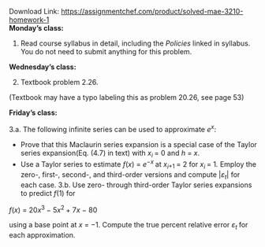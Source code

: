 Download Link: https://assignmentchef.com/product/solved-mae-3210-homework-1
<br>
<strong>Monday’s class:</strong>

<ol>

 <li>Read course syllabus in detail, including the <em>Policies </em>linked in syllabus. You do not need to submit anything for this problem.</li>

</ol>

<strong>Wednesday’s class:</strong>

<ol start="2">

 <li>Textbook problem 2.26.</li>

</ol>

(Textbook may have a typo labeling this as problem 20.26, see page 53)

<strong>Friday’s class:</strong>

3.a. The following infinite series can be used to approximate <em>e<sup>x</sup></em>:

<ul>

 <li>Prove that this Maclaurin series expansion is a special case of the Taylor series expansion(Eq. (4.7) in text) with <em>x<sub>i </sub></em>= 0 and <em>h </em>= <em>x</em>.</li>

 <li>Use a Taylor series to estimate <em>f</em>(<em>x</em>) = <em>e</em><sup>−<em>x </em></sup>at <em>x<sub>i</sub></em><sub>+1 </sub>= 2 for <em>x<sub>i </sub></em>= 1<em>.</em> Employ the zero-, first-, second-, and third-order versions and compute |<em>ε<sub>t</sub></em>| for each case. 3.b. Use zero- through third-order Taylor series expansions to predict <em>f</em>(1) for</li>

</ul>

<em>f</em>(<em>x</em>) = 20<em>x</em><sup>3 </sup>− 5<em>x</em><sup>2 </sup>+ 7<em>x </em>− 80

using a base point at <em>x </em>= −1. Compute the true percent relative error <em>ε<sub>t </sub></em>for each approximation.